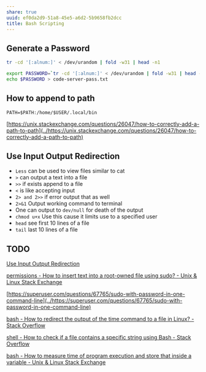 ```yaml
---
share: true
uuid: ef0da2d9-51a8-45e5-a6d2-5b9658fb2dcc
title: Bash Scripting
---
```

## Generate a Password

``` bash
tr -cd '[:alnum:]' < /dev/urandom | fold -w31 | head -n1

export PASSWORD=`tr -cd '[:alnum:]' < /dev/urandom | fold -w31 | head -n1`
echo $PASSWORD > code-server-pass.txt
```

## How to append to path 

```
PATH=$PATH:/home/$USER/.local/bin
```

[https://unix.stackexchange.com/questions/26047/how-to-correctly-add-a-path-to-path](../https://unix.stackexchange.com/questions/26047/how-to-correctly-add-a-path-to-path)

## Use Input Output Redirection

*   `Less` can be used to view files similar to cat
*   `>` can output a text into a file
*   `>>` if exists append to a file
*   `<` is like accepting input
*   `2> and 2>>` if error output that as well
*   `2>&1` Output working command to terminal
*   One can output to `dev/null` for death of the output
*   `chmod u+x` Use this cause it limits use to a specified user
*   `head` see first 10 lines of a file
*   `tail` last 10 lines of a file

## TODO
[Use Input Output Redirection](../#root/NulyMbp0FcE9) 

[permissions - How to insert text into a root-owned file using sudo? - Unix & Linux Stack Exchange](https://unix.stackexchange.com/questions/4335/how-to-insert-text-into-a-root-owned-file-using-sudo)

[https://superuser.com/questions/67765/sudo-with-password-in-one-command-line](../https://superuser.com/questions/67765/sudo-with-password-in-one-command-line)

[bash - How to redirect the output of the time command to a file in Linux? - Stack Overflow](https://stackoverflow.com/questions/13356628/how-to-redirect-the-output-of-the-time-command-to-a-file-in-linux)

[shell - How to check if a file contains a specific string using Bash - Stack Overflow](https://stackoverflow.com/questions/11287861/how-to-check-if-a-file-contains-a-specific-string-using-bash)

[bash - How to measure time of program execution and store that inside a variable - Unix & Linux Stack Exchange](https://unix.stackexchange.com/questions/12068/how-to-measure-time-of-program-execution-and-store-that-inside-a-variable)